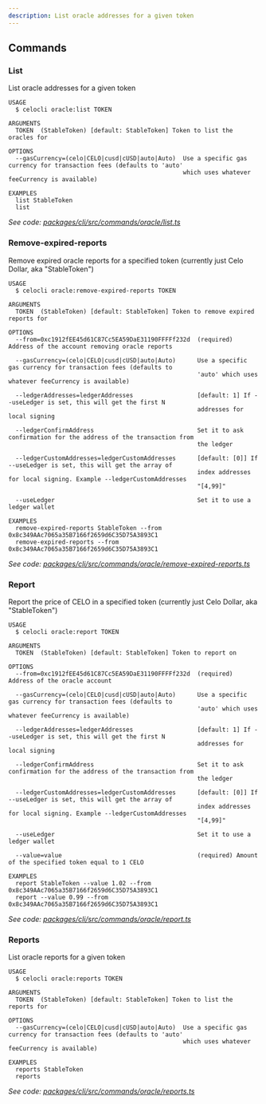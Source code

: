 ```yaml
---
description: List oracle addresses for a given token
---
```


## Commands

### List

List oracle addresses for a given token

```
USAGE
  $ celocli oracle:list TOKEN

ARGUMENTS
  TOKEN  (StableToken) [default: StableToken] Token to list the oracles for

OPTIONS
  --gasCurrency=(celo|CELO|cusd|cUSD|auto|Auto)  Use a specific gas currency for transaction fees (defaults to 'auto'
                                                 which uses whatever feeCurrency is available)

EXAMPLES
  list StableToken
  list
```

_See code: [packages/cli/src/commands/oracle/list.ts](https://github.com/celo-org/celo-monorepo/tree/master/packages/cli/src/commands/oracle/list.ts)_

### Remove-expired-reports

Remove expired oracle reports for a specified token (currently just Celo Dollar, aka "StableToken")

```
USAGE
  $ celocli oracle:remove-expired-reports TOKEN

ARGUMENTS
  TOKEN  (StableToken) [default: StableToken] Token to remove expired reports for

OPTIONS
  --from=0xc1912fEE45d61C87Cc5EA59DaE31190FFFFf232d  (required) Address of the account removing oracle reports

  --gasCurrency=(celo|CELO|cusd|cUSD|auto|Auto)      Use a specific gas currency for transaction fees (defaults to
                                                     'auto' which uses whatever feeCurrency is available)

  --ledgerAddresses=ledgerAddresses                  [default: 1] If --useLedger is set, this will get the first N
                                                     addresses for local signing

  --ledgerConfirmAddress                             Set it to ask confirmation for the address of the transaction from
                                                     the ledger

  --ledgerCustomAddresses=ledgerCustomAddresses      [default: [0]] If --useLedger is set, this will get the array of
                                                     index addresses for local signing. Example --ledgerCustomAddresses
                                                     "[4,99]"

  --useLedger                                        Set it to use a ledger wallet

EXAMPLES
  remove-expired-reports StableToken --from 0x8c349AAc7065a35B7166f2659d6C35D75A3893C1
  remove-expired-reports --from 0x8c349AAc7065a35B7166f2659d6C35D75A3893C1
```

_See code: [packages/cli/src/commands/oracle/remove-expired-reports.ts](https://github.com/celo-org/celo-monorepo/tree/master/packages/cli/src/commands/oracle/remove-expired-reports.ts)_

### Report

Report the price of CELO in a specified token (currently just Celo Dollar, aka "StableToken")

```
USAGE
  $ celocli oracle:report TOKEN

ARGUMENTS
  TOKEN  (StableToken) [default: StableToken] Token to report on

OPTIONS
  --from=0xc1912fEE45d61C87Cc5EA59DaE31190FFFFf232d  (required) Address of the oracle account

  --gasCurrency=(celo|CELO|cusd|cUSD|auto|Auto)      Use a specific gas currency for transaction fees (defaults to
                                                     'auto' which uses whatever feeCurrency is available)

  --ledgerAddresses=ledgerAddresses                  [default: 1] If --useLedger is set, this will get the first N
                                                     addresses for local signing

  --ledgerConfirmAddress                             Set it to ask confirmation for the address of the transaction from
                                                     the ledger

  --ledgerCustomAddresses=ledgerCustomAddresses      [default: [0]] If --useLedger is set, this will get the array of
                                                     index addresses for local signing. Example --ledgerCustomAddresses
                                                     "[4,99]"

  --useLedger                                        Set it to use a ledger wallet

  --value=value                                      (required) Amount of the specified token equal to 1 CELO

EXAMPLES
  report StableToken --value 1.02 --from 0x8c349AAc7065a35B7166f2659d6C35D75A3893C1
  report --value 0.99 --from 0x8c349AAc7065a35B7166f2659d6C35D75A3893C1
```

_See code: [packages/cli/src/commands/oracle/report.ts](https://github.com/celo-org/celo-monorepo/tree/master/packages/cli/src/commands/oracle/report.ts)_

### Reports

List oracle reports for a given token

```
USAGE
  $ celocli oracle:reports TOKEN

ARGUMENTS
  TOKEN  (StableToken) [default: StableToken] Token to list the reports for

OPTIONS
  --gasCurrency=(celo|CELO|cusd|cUSD|auto|Auto)  Use a specific gas currency for transaction fees (defaults to 'auto'
                                                 which uses whatever feeCurrency is available)

EXAMPLES
  reports StableToken
  reports
```

_See code: [packages/cli/src/commands/oracle/reports.ts](https://github.com/celo-org/celo-monorepo/tree/master/packages/cli/src/commands/oracle/reports.ts)_

